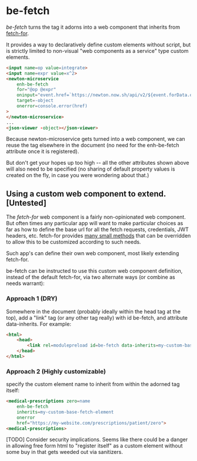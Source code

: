 # be-fetch

*be-fetch* turns the tag it adorns into a web component that inherits from [fetch-for](https://github.com/bahrus/fetch-for).

It provides a way to declaratively define custom elements without script, but is strictly limited to non-visual "web components as a service" type custom elements.

```html
<input name=op value=integrate>
<input name=expr value=x^2>
<newton-microservice
    enh-be-fetch
    for="@op @expr"
    oninput="event.href=`https://newton.now.sh/api/v2/${event.forData.op.value}/${event.forData.expr.value}`"
    target=-object
    onerror=console.error(href)
>
</newton-microservice>
...
<json-viewer -object></json-viewer>

```

Because newton-microservice gets turned into a web component, we can reuse the tag elsewhere in the document (no need for the enh-be-fetch attribute once it is registered).

But don't get your hopes up too high -- all the other attributes shown above will also need to be specified (no sharing of default property values is created on the fly, in case you were wondering about that.)

## Using a custom web component to extend. [Untested]

The *fetch-for* web component is a fairly non-opinionated web component.  But often times any particular app will want to make particular choices as far as how to define the base url for all the fetch requests, credentials, JWT headers, etc.  fetch-for provides [many small methods](https://github.com/bahrus/fetch-for/blob/baseline/fetch-for.ts) that can be overridden to allow this to be customized according to such needs.

Such app's can define their own web component, most likely extending fetch-for.

be-fetch can be instructed to use this custom web component definition, instead of the default fetch-for, via two alternate ways (or combine as needs warrant):

### Approach 1 (DRY)

Somewhere in the document (probably ideally within the head tag at the top), add a "link" tag (or any other tag really) with id be-fetch, and attribute data-inherits.  For example:

```html
<html>
    <head>
        <link rel=modulepreload id=be-fetch data-inherits=my-custom-base-fetch-element href=https://myapp.com/resources/be-fetch.js >
    </head>
</html>
```

### Approach 2 (Highly customizable)

specify the custom element name to inherit from within the adorned tag itself:


```html
<medical-prescriptions zero=name
    enh-be-fetch 
    inherits=my-custom-base-fetch-element
    onerror
    href="https://my-website.com/prescriptions/patient/zero">
<medical-prescriptions>
```

[TODO] Consider security implications.  Seems like there could be a danger in allowing free form html to "register itself" as a custom element without some buy in that gets weeded out via sanitizers.
